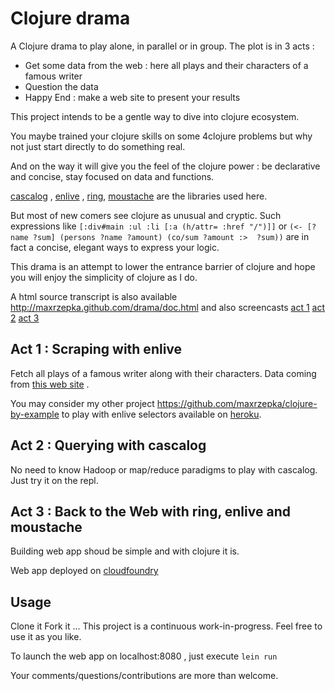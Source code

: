 # Clojure drama

A Clojure drama to play alone, in parallel or in group.
The plot is in 3 acts :

   * Get some data from the web : here all plays and their characters of a famous writer
   * Question the data
   * Happy End : make a web site to present your results

This project intends to be a gentle way to dive into clojure ecosystem.

You maybe trained your clojure skills on some 4clojure problems but why not just start directly to do something real.

And on the way it will give you the feel of the clojure power : be declarative and concise, stay focused on data and functions.

[cascalog](https://github.com/nathanmarz/cascalog) , [enlive](https://github.com/cgrand/enlive) , [ring](https://github.com/mmcgrana/ring), [moustache](https://github.com/cgrand/moustache) are the libraries used here.

But most of new comers see clojure as unusual and cryptic. Such expressions like
`[:div#main :ul :li [:a (h/attr= :href "/")]]` or
`(<- [?name ?sum] (persons ?name ?amount) (co/sum ?amount :>  ?sum))`
 are in fact a concise, elegant ways to express your logic.

This drama is an attempt to lower the entrance barrier of clojure
and hope you will enjoy the simplicity of clojure as I do.

A html source transcript is also available http://maxrzepka.github.com/drama/doc.html
and also screencasts [act 1](https://vimeo.com/54718414) [act 2](https://vimeo.com/54718413) [act 3](https://vimeo.com/54591160)



## Act 1 : Scraping with enlive

Fetch all plays of a famous writer along with their characters.
Data coming from [this web site](toutmoliere.net) .

You may consider my other project https://github.com/maxrzepka/clojure-by-example to play with enlive selectors available on [heroku](http://cold-dusk-9608.herokuapp.com/).

## Act 2 : Querying with cascalog

No need to know Hadoop or map/reduce paradigms to play with cascalog.
Just try it on the repl.

## Act 3 : Back to the Web with ring, enlive and moustache

Building web app shoud be simple and with clojure it is. 

Web app deployed on [cloudfoundry](http://clj-drama.cloudfoundry.com/)

## Usage

Clone it Fork it ... This project is a continuous work-in-progress.
Feel free to use it as you like.

To launch the web app on localhost:8080 , just execute `lein run`

Your comments/questions/contributions are more than welcome.

